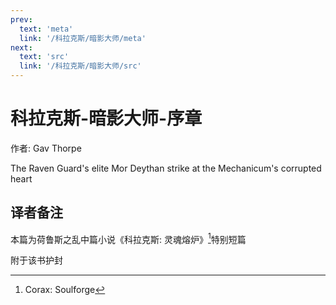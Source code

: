 ```yaml
---
prev:
  text: 'meta'
  link: '/科拉克斯/暗影大师/meta'
next:
  text: 'src'
  link: '/科拉克斯/暗影大师/src'
---
```


# 科拉克斯-暗影大师-序章

作者: Gav Thorpe

The Raven Guard's elite Mor Deythan strike at the Mechanicum's corrupted heart

## 译者备注

本篇为荷鲁斯之乱中篇小说《科拉克斯: 灵魂熔炉》[^1]特别短篇

附于该书护封

[^1]: Corax: Soulforge
